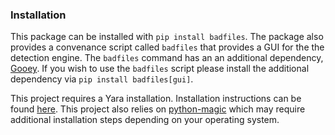 ### Installation

This package can be installed with `pip install badfiles`. The package also provides a convenance script called `badfiles` that provides a GUI for the the detection engine. The `badfiles` command has an an additional dependency, [Gooey](https://github.com/chriskiehl/Gooey). If you wish to use the `badfiles` script please install the additional dependency via `pip install badfiles[gui]`.

This project requires a Yara installation. Installation instructions can be found [here](https://yara.readthedocs.io/en/stable/gettingstarted.html). This project also relies on [python-magic](https://github.com/ahupp/python-magic) which may require additional installation steps depending on your operating system.
